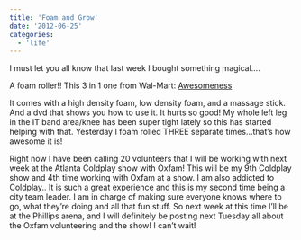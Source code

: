 ```yaml
---
title: 'Foam and Grow'
date: '2012-06-25'
categories:
  - 'life'
---
```


I must let you all know that last week I bought something magical….

A foam roller!! This 3 in 1 one from Wal-Mart: [Awesomeness](http://www.walmart.com/ip/Gold-s-Gym-3-in-1-Massage-Roll/17804156)

It comes with a high density foam, low density foam, and a massage stick. And a dvd that shows you how to use it. It hurts so good! My whole left leg in the IT band area/knee has been super tight lately so this has started helping with that. Yesterday I foam rolled THREE separate times…that’s how awesome it is!

Right now I have been calling 20 volunteers that I will be working with next week at the Atlanta Coldplay show with Oxfam! This will be my 9th Coldplay show and 4th time working with Oxfam at a show. I am also addicted to Coldplay.. It is such a great experience and this is my second time being a city team leader. I am in charge of making sure everyone knows where to go, what they’re doing and all that fun stuff. So next week at this time I’ll be at the Phillips arena, and I will definitely be posting next Tuesday all about the Oxfam volunteering and the show! I can’t wait!
